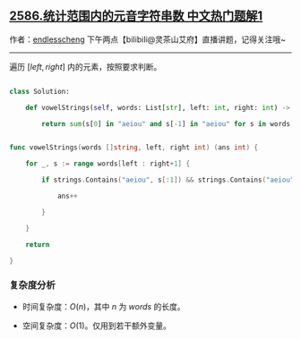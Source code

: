 ## [2586.统计范围内的元音字符串数 中文热门题解1](https://leetcode.cn/problems/count-the-number-of-vowel-strings-in-range/solutions/100000/mei-ju-by-endlesscheng-p5ju)

作者：[endlesscheng](https://leetcode.cn/u/endlesscheng)
下午两点【biIibiIi@灵茶山艾府】直播讲题，记得关注哦~

---

遍历 $[\textit{left},\textit{right}]$ 内的元素，按照要求判断。

```py [sol1-Python3]
class Solution:
    def vowelStrings(self, words: List[str], left: int, right: int) -> int:
        return sum(s[0] in "aeiou" and s[-1] in "aeiou" for s in words[left:right+1])
```

```go [sol1-Go]
func vowelStrings(words []string, left, right int) (ans int) {
	for _, s := range words[left : right+1] {
		if strings.Contains("aeiou", s[:1]) && strings.Contains("aeiou", s[len(s)-1:]) {
			ans++
		}
	}
	return
}
```

### 复杂度分析

- 时间复杂度：$O(n)$，其中 $n$ 为 $\textit{words}$ 的长度。
- 空间复杂度：$O(1)$。仅用到若干额外变量。
